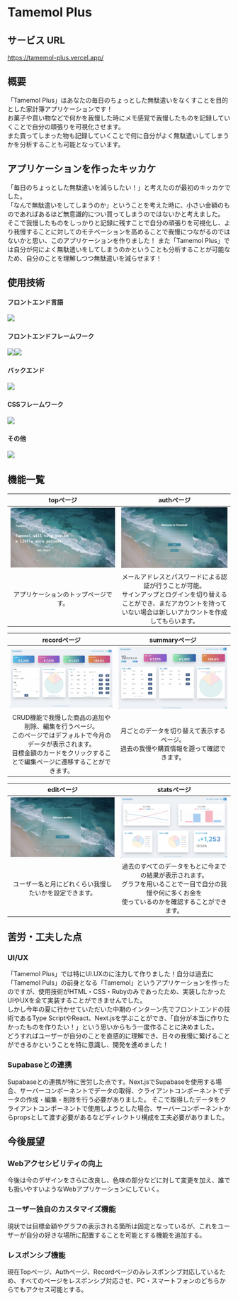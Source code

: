 # Tamemol Plus

## サービス URL

https://tamemol-plus.vercel.app/

## 概要

「Tamemol Plus」はあなたの毎日のちょっとした無駄遣いをなくすことを目的とした家計簿アプリケーションです！<br>
お菓子や買い物などで何かを我慢した時にメモ感覚で我慢したものを記録していくことで自分の頑張りを可視化させます。<br>
また買ってしまった物も記録していくことで何に自分がよく無駄遣いしてしまうかを分析することも可能となっています。

## アプリケーションを作ったキッカケ

「毎日のちょっとした無駄遣いを減らしたい！」と考えたのが最初のキッカケでした。<br>
「なんで無駄遣いをしてしまうのか」ということを考えた時に、小さい金額のものであればあるほど無意識的につい買ってしまうのではないかと考えました。<br>
そこで我慢したものをしっかりと記録に残すことで自分の頑張りを可視化し、より我慢することに対してのモチベーションを高めることで我慢につながるのではないかと思い、このアプリケーションを作りました！
また「Tamemol Plus」では自分が何によく無駄遣いをしてしまうのかということも分析することが可能なため、自分のことを理解しつつ無駄遣いを減らせます！

## 使用技術
#### フロントエンド言語
<img src="https://img.shields.io/badge/-Typescript-000000.svg?logo=typescript&style=for-the-badge">

#### フロントエンドフレームワーク
<img src="https://img.shields.io/badge/-React-000000.svg?logo=react&style=for-the-badge"><img src="https://img.shields.io/badge/-Next.js-000000.svg?logo=next.js&style=for-the-badge">

#### バックエンド
<img src="https://img.shields.io/badge/-Supabase-000000.svg?logo=supabase&style=for-the-badge">

#### CSSフレームワーク
<img src="https://img.shields.io/badge/-Chakraui-000000.svg?logo=chakra-ui&style=for-the-badge">

#### その他
<img src="https://img.shields.io/badge/-chart.js-000000.svg?logo=chart.js&style=for-the-badge">

## 機能一覧

| topページ | authページ |
| :---: | :---: |
| ![Topページ](public/top.jpg) | ![Authページ](public/auth.jpg) |
| アプリケーションのトップページです。 | メールアドレスとパスワードによる認証が行うことが可能。<br>サインアップとログインを切り替えることができ、まだアカウントを持っていない場合は新しいアカウントを作成してもらいます。 |

| recordページ | summaryページ |
| :---: | :---: |
| ![Recordページ](public/record.jpg) | ![Summaryページ](public/summary2.jpg) |
| CRUD機能で我慢した商品の追加や削除、編集を行うページ。<br>このページではデフォルトで今月のデータが表示されます。<br>目標金額のカードをクリックすることで編集ページに遷移することができます。| 月ごとのデータを切り替えて表示するページ。<br>過去の我慢や購買情報を遡って確認できます。 |

| editページ | statsページ |
| :---: | :---: |
| ![Editページ](public/edit.jpg) | ![Statsページ](public/stats.jpg) |
| ユーザー名と月にどれくらい我慢したいかを設定できます。 | 過去のすべてのデータをもとに今までの結果が表示されます。<br>グラフを用いることで一目で自分の我慢や何に多くお金を<br>使っているのかを確認することができます。|

## 苦労・工夫した点
### UI/UX
「Tamemol Plus」では特にUI.UXのに注力して作りました！自分は過去に「Tamemol Puls」の前身となる「Tamemol」というアプリケーションを作ったのですが、使用技術がHTML・CSS・Rubyのみであったため、実装したかったUIやUXを全て実装することができませんでした。<br>
しかし今年の夏に行かせていただいた中期のインターン先でフロントエンドの技術であるType ScriptやReact、Next.jsを学ぶことができ、「自分が本当に作りたかったものを作りたい！」という思いからもう一度作ることに決めました。<br>
どうすればユーザーが自分のことを直感的に理解でき、日々の我慢に繋げることができるかということを特に意識し、開発を進めました！

### Supabaseとの連携
Supabaseとの連携が特に苦労した点です。Next.jsでSupabaseを使用する場合、サーバーコンポーネントでデータの取得、クライアントコンポーネントでデータの作成・編集・削除を行う必要がありました。
そこで取得したデータをクライアントコンポーネントで使用しようとした場合、サーバーコンポーネントからpropsとして渡す必要があるなどディレクトリ構成を工夫必要がありました。

## 今後展望
### Webアクセシビリティの向上
今後は今のデザインをさらに改良し、色味の部分などに対して変更を加え、誰でも扱いやすいようなWebアプリケーションにしていく。

### ユーザー独自のカスタマイズ機能
現状では目標金額やグラフの表示される箇所は固定となっているが、これをユーザーが自分の好きな場所に配置することを可能とする機能を追加する。

### レスポンシブ機能
現在Topページ、Authページ、Recordページのみレスポンシブ対応しているため、すべてのページをレスポンシブ対応させ、PC・スマートフォンのどちらからでもアクセス可能とする。




